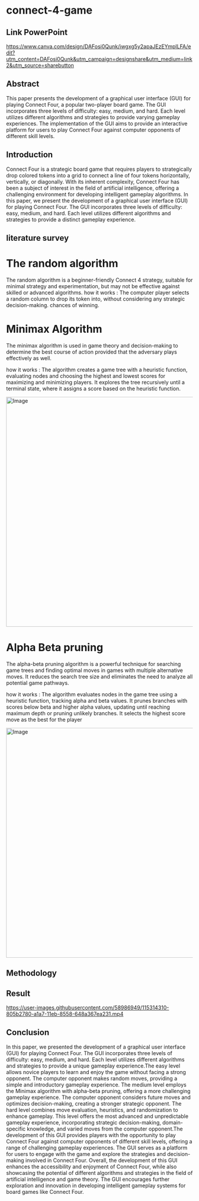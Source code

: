 # connect-4-game
## Link PowerPoint 

https://www.canva.com/design/DAFosi0Qunk/iwgxg5y2apaJEzEYmpILFA/edit?utm_content=DAFosi0Qunk&utm_campaign=designshare&utm_medium=link2&utm_source=sharebutton

## Abstract 
This paper presents the development of a graphical user interface (GUI) for playing Connect Four, a popular two-player board game. The GUI incorporates three levels of difficulty: easy, medium, and hard. Each level utilizes different algorithms and strategies to provide varying gameplay experiences. The implementation of the GUI aims to provide an interactive platform for users to play Connect Four against computer opponents of different skill levels.

## Introduction
Connect Four is a strategic board game that requires players to strategically drop colored tokens into a grid to connect a line of four tokens horizontally, vertically, or diagonally. With its inherent complexity, Connect Four has been a subject of interest in the field of artificial intelligence, offering a challenging environment for developing intelligent gameplay algorithms. In this paper, we present the development of a graphical user interface (GUI) for playing Connect Four. The GUI incorporates three levels of difficulty: easy, medium, and hard. Each level utilizes different algorithms and strategies to provide a distinct gameplay experience. 

## literature survey

# The random algorithm 

The random algorithm is a beginner-friendly Connect 4 strategy, suitable for minimal strategy and experimentation, but may not be effective against skilled or advanced algorithms.
how it works : The computer player selects a random column to drop its token into, without considering any strategic decision-making. chances of winning.
                                
# Minimax Algorithm

The minimax algorithm is used in game theory and decision-making to determine the best course of action provided that the adversary plays effectively as well. 

how it works : The algorithm creates a game tree with a heuristic function, evaluating nodes and choosing the highest and lowest scores for maximizing and minimizing players. It explores the tree recursively until a terminal state, where it assigns a score based on the heuristic function.

<img src="R1.PNG" alt="Image" width="620px" height="auto">

# Alpha Beta pruning
The alpha-beta pruning algorithm is a powerful technique for searching game trees and finding optimal moves in games with multiple alternative moves. It reduces the search tree size and eliminates the need to analyze all potential game pathways. 

how it works : The algorithm evaluates nodes in the game tree using a heuristic function, tracking alpha and beta values. It prunes branches with scores below beta and higher alpha values, updating until reaching maximum depth or pruning unlikely branches. It selects the highest score move as the best for the player

<img src="R1.PNG" alt="Image" width="620px" height="auto">

## Methodology


## Result 

https://user-images.githubusercontent.com/58986949/115314310-805b2780-a1a7-11eb-8558-648a367ea231.mp4

## Conclusion

In this paper, we presented the development of a graphical user interface (GUI) for playing Connect Four. The GUI incorporates three levels of difficulty: easy, medium, and hard. Each level utilizes different algorithms and strategies to provide a unique gameplay experience.The easy level allows novice players to learn and enjoy the game without facing a strong opponent. The computer opponent makes random moves, providing a simple and introductory gameplay experience. The medium level employs the Minimax algorithm with alpha-beta pruning, offering a more challenging gameplay experience. The computer opponent considers future moves and optimizes decision-making, creating a stronger strategic opponent. The hard level combines move evaluation, heuristics, and randomization to enhance gameplay. This level offers the most advanced and unpredictable gameplay experience, incorporating strategic decision-making, domain-specific knowledge, and varied moves from the computer opponent.The development of this GUI provides players with the opportunity to play Connect Four against computer opponents of different skill levels, offering a range of challenging gameplay experiences. The GUI serves as a platform for users to engage with the game and explore the strategies and decision-making involved in Connect Four. Overall, the development of this GUI enhances the accessibility and enjoyment of Connect Four, while also showcasing the potential of different algorithms and strategies in the field of artificial intelligence and game theory. The GUI encourages further exploration and innovation in developing intelligent gameplay systems for board games like Connect Four.





